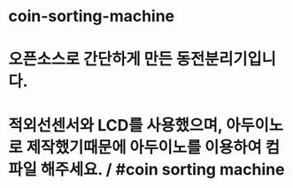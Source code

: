 # coin-sorting-machine
# 오픈소스로 간단하게 만든 동전분리기입니다. 
# 적외선센서와 LCD를 사용했으며, 아두이노로 제작했기때문에 아두이노를 이용하여 컴파일 해주세요. / #coin sorting machine
